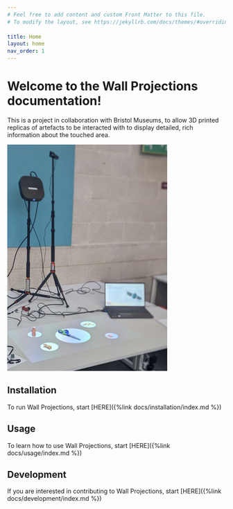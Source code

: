 ```yaml
---
# Feel free to add content and custom Front Matter to this file.
# To modify the layout, see https://jekyllrb.com/docs/themes/#overriding-theme-defaults

title: Home
layout: home
nav_order: 1
---
```


# Welcome to the Wall Projections documentation!

This is a project in collaboration with Bristol Museums, to allow 3D printed replicas of artefacts to be interacted
with to display detailed, rich information about the touched area.

![Demo image](assets/demo.png)

## Installation

To run Wall Projections, start [HERE]({%link docs/installation/index.md %})

## Usage

To learn how to use Wall Projections, start [HERE]({%link docs/usage/index.md %})

## Development

If you are interested in contributing to Wall Projections, start [HERE]({%link docs/development/index.md %})
